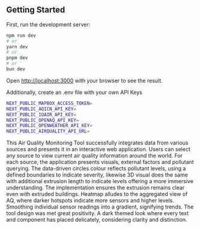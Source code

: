 ## Getting Started

First, run the development server:

```bash
npm run dev
# or
yarn dev
# or
pnpm dev
# or
bun dev
```

Open [http://localhost:3000](http://localhost:3000) with your browser to see the result.


Additionally, create an .env file with your own API Keys
```bash
NEXT_PUBLIC_MAPBOX_ACCESS_TOKEN=
NEXT_PUBLIC_AQICN_API_KEY=
NEXT_PUBLIC_IQAIR_API_KEY=
NEXT_PUBLIC_OPENAQ_API_KEY=
NEXT_PUBLIC_OPENWEATHER_API_KEY=
NEXT_PUBLIC_AIRQUALITY_API_URL=
```

This Air Quality Monitoring Tool successfully integrates data from various sources and presents it in an interactive web application. Users can select any source to view current air quality information around the world. For each source, the application presents visuals, external factors and pollutant querying. The data-driven circles colour reflects pollutant levels, using a defined boundaries to indicate severity, likewise 3D visual does the same with additional extrusion length to indicate levels offering a more immersive understanding. The implementation ensures the extrusion remains clear even with extruded buildings. Heatmap alludes to the aggregated view of AQ, where darker hotspots indicate more sensors and higher levels. Smoothing individual sensor readings into a gradient, signifying trends. The tool design was met great positivity. A dark themed look where every text and component has placed delicately, considering clarity and distinction. 
